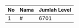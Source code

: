 | No | Nama            | Jumlah Level |
|----|-----------------|--------------|
| 1  | #    |    6701        |
